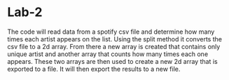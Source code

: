 # Lab-2
The code will read data from a spotify csv file and determine how many times each artist appears on the list. Using the split method it converts the csv file to a 2d array. From there a new array is created that contains only unique artist and another array that counts how many times each one appears. These two arrays are then used to create a new 2d array that is exported to a file. It will then export the results to a new file. 
